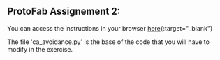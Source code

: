 ## ProtoFab Assignement 2: 

You can access the instructions in your browser [here](https://htmlpreview.github.io/?https://github.com/nembrinj/protofablab/blob/main/2025/assignments/AN_02/html/AN_02_ROS.html){:target="_blank"}


The file 'ca_avoidance.py' is the base of the code that you will have to modify in the exercise.
